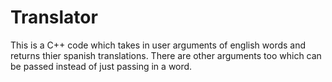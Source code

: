 # Translator

This is a C++ code which takes in user arguments of english words and returns thier spanish translations.
There are other arguments too which can be passed instead of just passing in a word.
